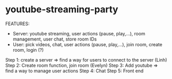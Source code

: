 # youtube-streaming-party

FEATURES:
- Server: youtube streaming, user actions (pause, play,...), room management, user chat, store room IDs
- User: pick videos, chat, user actions (pause, play,...), join room, create room, login (?)

Step 1: create a server => find a way for users to connect to the server (Linh)
Step 2: Create room function, join room (Evelyn)
Step 3: Add youtube => find a way to manage user actions
Step 4: Chat
Step 5: Front end